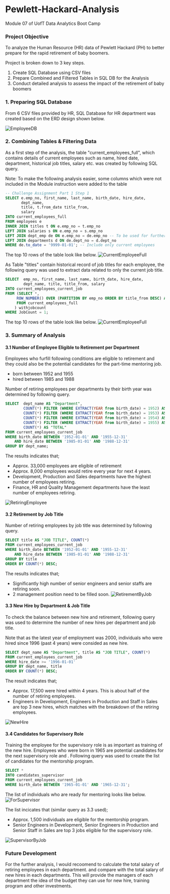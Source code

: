 # Pewlett-Hackard-Analysis
Module 07 of UofT Data Analytics Boot Camp

### Project Objective
To analyze the Human Resource (HR) data of Pewlett Hackard (PH) to better prepare for the rapid retirement of baby boomers.

Project is broken down to 3 key steps.
1. Create SQL Database using CSV files
2. Prepare Combined and Filtered Tables in SQL DB for the Analysis
3. Conduct detailed analysis to assess the impact of the retirement of baby boomers


### 1. Preparing SQL Database
From 6 CSV files provided by HR, SQL Database for HR department was created based on the ERD design shown below.

![EmployeeDB](EmployeeDB.png)


### 2. Combining Tables & Filtering Data
As a first step of the analysis, the table "current_employees_full", which contains details of current employees such as name, hired date, department, historical job titles, salary etc. was created by following SQL query.

Note: To make the following analysis easier, some columns which were not included in the Module instruction were added to the table 

```sql
-- Challenge Assignment Part 1 Step 1
SELECT e.emp_no, first_name, last_name, birth_date, hire_date, 
       dept_name, 
       title, t.from_date title_from, 
       salary
INTO current_employees_full
FROM employees e
INNER JOIN titles t ON e.emp_no = t.emp_no
LEFT JOIN salaries s ON e.emp_no = s.emp_no
LEFT JOIN dept_emp de ON e.emp_no = de.emp_no -- To be used for further analysis
LEFT JOIN departments d ON de.dept_no = d.dept_no
WHERE de.to_date = '9999-01-01'; -- Include only current employees
```

The top 10 rows of the table look like below.
![CurrentEmployeeFull](Images/Part1_Step1_Current_Employee_Full.PNG)


As Table "titles" contain historical record of job titles for each employee, the following query was used to extract data related to only the current job title.

```sql
SELECT  emp_no, first_name, last_name, birth_date, hire_date,
        dept_name, title, title_from, salary
INTO current_employees_current_job
FROM (SELECT *, 
	 ROW_NUMBER() OVER (PARTITION BY emp_no ORDER BY title_from DESC) AS JobCount
	 FROM current_employees_full
	) withjobcount
WHERE JobCount = 1;
```

The top 10 rows of the table look like below.
![CurrentEmployeeFull](Images/Part1_Step2_Current_Employee_Current_Job.PNG)

### 3. Summary of Analysis
#### 3.1 Number of Employee Eligible to Retirement per Department
Employees who furfill following conditions are eligible to retirement and they could also be the potential candidates for the part-time mentoring job.
* born between 1952 and 1955
* hired between 1985 and 1988

Number of retiring employees per departments by their birth year was determined by following query.
```sql
SELECT  dept_name AS "Department",
        COUNT(*) FILTER (WHERE EXTRACT(YEAR from birth_date) = 1952) AS "1952",
        COUNT(*) FILTER (WHERE EXTRACT(YEAR from birth_date) = 1953) AS "1953",
        COUNT(*) FILTER (WHERE EXTRACT(YEAR from birth_date) = 1954) AS "1954",
        COUNT(*) FILTER (WHERE EXTRACT(YEAR from birth_date) = 1955) AS "1955",
        COUNT(*) AS "TOTAL"
FROM current_employees_current_job
WHERE birth_date BETWEEN '1952-01-01' AND '1955-12-31'
    AND hire_date BETWEEN '1985-01-01' AND '1988-12-31'
GROUP BY dept_name;
```

The results indicates that;
* Approx. 33,000 employees are eligible of retirement
* Approx. 8,000 employees would retire every year for next 4 years.
* Development, Production and Sales departments have the highest number of employees retiring.
* Finance, HR and Quality Management departments have the least number of employees retiring.

![RetiringEmployee](Images/Retirement_by_birth_year.PNG)

#### 3.2 Retirement by Job Title
Number of retiring employees by job title was determined by following query.
```sql
SELECT title AS "JOB TITLE", COUNT(*)
FROM current_employees_current_job
WHERE birth_date BETWEEN '1952-01-01' AND '1955-12-31'
    AND hire_date BETWEEN '1985-01-01' AND '1988-12-31'
GROUP BY title
ORDER BY COUNT(*) DESC;
```

The results indicates that;
* Significantly high number of senior engineers and senior staffs are retiring soon.
* 2 management position need to be filled soon.
![RetirementByJob](Images/Retirement_by_JobTitle.PNG)

#### 3.3 New Hire by Department & Job Title
To check the balance between new hire and retirement, following query was used to determine the number of new hires per department and job title.

Note that as the latest year of employment was 2000, individuals who were hired since 1996 (past 4 years) were consided as new hire.

```sql
SELECT dept_name AS "Department", title AS "JOB TITLE", COUNT(*)
FROM current_employees_current_job
WHERE hire_date >= '1996-01-01'
GROUP BY dept_name, title
ORDER BY COUNT(*) DESC;
```

The result indicates that;
* Approx. 17,500 were hired within 4 years. This is about half of the number of retiring employees.
* Engineers in Development, Engineers in Production and Staff in Sales are top 3 new hires, which matches with the breakdown of the retiring employees.

![NewHire](Images/NewHire.PNG)

#### 3.4 Candidates for Supervisory Role
Training the employee for the supervisory role is as important as training of the new hire. Employees who were born in 1965 are potential candidates for the next supervisory role and . Following query was used to create the list of candidates for the mentorship program.

```sql
SELECT * 
INTO candidates_supervisor
FROM current_employees_current_job
WHERE birth_date BETWEEN '1965-01-01' AND '1965-12-31';	
```

The list of individuals who are ready for mentoring looks like below.
![ForSupervisor](Images/Part1_Step3_Current_Employee_Current_Job_Born1965.PNG)

The list incicates that (similar query as 3.3 used);
* Approx. 1,500 individuals are eligible for the mentorship program.
* Senior Engineers in Development, Senior Engineers in Production and Senior Staff in Sales are top 3 jobs eligible for the supervisory role.

![SupervisorByJob](Images/MentorshipByJobTitle.PNG)

### Future Development
For the further analysis, I would recoomend to calculate the total salary of retiring employees in each department. and compare with the total salary of new hires in each departments. This will provide the managers of each department the idea of the budget they can use for new hire, training program and other investments.